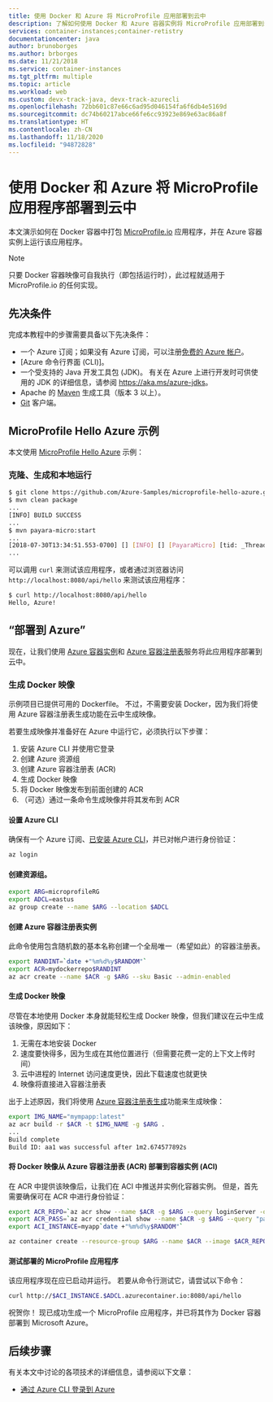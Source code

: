 ```yaml
---
title: 使用 Docker 和 Azure 将 MicroProfile 应用部署到云中
description: 了解如何使用 Docker 和 Azure 容器实例将 MicroProfile 应用部署到云中。
services: container-instances;container-retistry
documentationcenter: java
author: brunoborges
ms.author: brborges
ms.date: 11/21/2018
ms.service: container-instances
ms.tgt_pltfrm: multiple
ms.topic: article
ms.workload: web
ms.custom: devx-track-java, devx-track-azurecli
ms.openlocfilehash: 72bb601c87e66c6ad95d046154fa6f6db4e5169d
ms.sourcegitcommit: dc74b60217abce66fe6cc93923e869e63ac86a8f
ms.translationtype: HT
ms.contentlocale: zh-CN
ms.lasthandoff: 11/18/2020
ms.locfileid: "94872828"
---
```

# <a name="deploy-a-microprofile-application-to-the-cloud-with-docker-and-azure"></a>使用 Docker 和 Azure 将 MicroProfile 应用程序部署到云中

本文演示如何在 Docker 容器中打包 [MicroProfile.io] 应用程序，并在 Azure 容器实例上运行该应用程序。

> [!NOTE]
>
> 只要 Docker 容器映像可自我执行（即包括运行时），此过程就适用于 MicroProfile.io 的任何实现。

## <a name="prerequisites"></a>先决条件

完成本教程中的步骤需要具备以下先决条件：

* 一个 Azure 订阅；如果没有 Azure 订阅，可以注册[免费的 Azure 帐户]。
* [Azure 命令行界面 (CLI)]。
* 一个受支持的 Java 开发工具包 (JDK)。 有关在 Azure 上进行开发时可供使用的 JDK 的详细信息，请参阅 <https://aka.ms/azure-jdks>。
* Apache 的 [Maven] 生成工具（版本 3 以上）。
* [Git] 客户端。

## <a name="microprofile-hello-azure-sample"></a>MicroProfile Hello Azure 示例

本文使用 [MicroProfile Hello Azure](https://github.com/azure-samples/microprofile-hello-azure) 示例：

### <a name="clone-build-and-run-locally"></a>克隆、生成和本地运行

```bash
$ git clone https://github.com/Azure-Samples/microprofile-hello-azure.git
$ mvn clean package
...
[INFO] BUILD SUCCESS
...
$ mvn payara-micro:start
...
[2018-07-30T13:34:51.553-0700] [] [INFO] [] [PayaraMicro] [tid: _ThreadID=1 _ThreadName=main] [timeMillis: 1532982891553] [levelValue: 800] Payara Micro  5.182 #badassmicrofish (build 303) ready in 10,304 (ms)
...
```

可以调用 `curl` 来测试该应用程序，或者通过浏览器访问 `http://localhost:8080/api/hello` 来测试该应用程序：

```bash
$ curl http://localhost:8080/api/hello
Hello, Azure!
```

## <a name="deploy-to-azure"></a>“部署到 Azure”

现在，让我们使用 [Azure 容器实例]和 [Azure 容器注册表]服务将此应用程序部署到云中。

### <a name="build-a-docker-image"></a>生成 Docker 映像

示例项目已提供可用的 Dockerfile。 不过，不需要安装 Docker，因为我们将使用 Azure 容器注册表生成功能在云中生成映像。

若要生成映像并准备好在 Azure 中运行它，必须执行以下步骤：

1. 安装 Azure CLI 并使用它登录
1. 创建 Azure 资源组
1. 创建 Azure 容器注册表 (ACR)
1. 生成 Docker 映像
1. 将 Docker 映像发布到前面创建的 ACR
1. （可选）通过一条命令生成映像并将其发布到 ACR


#### <a name="set-up-azure-cli"></a>设置 Azure CLI

确保有一个 Azure 订阅、[已安装 Azure CLI](/cli/azure/install-azure-cli?view=azure-cli-latest)，并已对帐户进行身份验证：

```bash
az login
```

#### <a name="create-a-resource-group"></a>创建资源组。

```bash
export ARG=microprofileRG
export ADCL=eastus
az group create --name $ARG --location $ADCL
```

#### <a name="create-an-azure-container-registry-instance"></a>创建 Azure 容器注册表实例

此命令使用包含随机数的基本名称创建一个全局唯一（希望如此）的容器注册表。

```bash
export RANDINT=`date +"%m%d%y$RANDOM"`
export ACR=mydockerrepo$RANDINT
az acr create --name $ACR -g $ARG --sku Basic --admin-enabled
```

#### <a name="build-the-docker-image"></a>生成 Docker 映像

尽管在本地使用 Docker 本身就能轻松生成 Docker 映像，但我们建议在云中生成该映像，原因如下：

1. 无需在本地安装 Docker
1. 速度要快得多，因为生成在其他位置进行（但需要花费一定的上下文上传时间）
1. 云中进程的 Internet 访问速度更快，因此下载速度也就更快
1. 映像将直接进入容器注册表

出于上述原因，我们将使用 [Azure 容器注册表生成]功能来生成映像：

```bash
export IMG_NAME="mympapp:latest"
az acr build -r $ACR -t $IMG_NAME -g $ARG .
...
Build complete
Build ID: aa1 was successful after 1m2.674577892s
```

#### <a name="deploy-docker-image-from-azure-container-registry-acr-into-container-instances-aci"></a>将 Docker 映像从 Azure 容器注册表 (ACR) 部署到容器实例 (ACI)

在 ACR 中提供该映像后，让我们在 ACI 中推送并实例化容器实例。 但是，首先需要确保可在 ACR 中进行身份验证：

```bash
export ACR_REPO=`az acr show --name $ACR -g $ARG --query loginServer -o tsv`
export ACR_PASS=`az acr credential show --name $ACR -g $ARG --query "passwords[0].value" -o tsv`
export ACI_INSTANCE=myapp`date +"%m%d%y$RANDOM"`

az container create --resource-group $ARG --name $ACR --image $ACR_REPO/$IMG_NAME --cpu 1 --memory 1 --registry-login-server $ACR_REPO --registry-username $ACR --registry-password $ACR_PASS --dns-name-label $ACI_INSTANCE --ports 8080
```

#### <a name="test-your-deployed-microprofile-application"></a>测试部署的 MicroProfile 应用程序

该应用程序现在应已启动并运行。 若要从命令行测试它，请尝试以下命令：

```bash
curl http://$ACI_INSTANCE.$ADCL.azurecontainer.io:8080/api/hello
````

祝贺你！ 现已成功生成一个 MicroProfile 应用程序，并已将其作为 Docker 容器部署到 Microsoft Azure。

## <a name="next-steps"></a>后续步骤

有关本文中讨论的各项技术的详细信息，请参阅以下文章：

* [通过 Azure CLI 登录到 Azure](/azure/xplat-cli-connect)

<!-- URL List -->

[Azure 容器注册表生成]: /azure/container-registry/container-registry-build-overview
[MicroProfile.io]: https://microprofile.io
[Azure Command Line Interface (CLI)]: /cli/azure/overview
[Azure for Java Developers]: ../index.yml
[Azure portal]: https://portal.azure.com/
[免费的 Azure 帐户]: https://azure.microsoft.com/pricing/free-trial/
[Git]: https://github.com/
[Maven]: http://maven.apache.org/
[Java Development Kit (JDK)]: ../fundamentals/java-jdk-long-term-support.md
<!-- http://www.oracle.com/technetwork/java/javase/downloads/ -->
[Azure 容器实例]: /azure/container-instances/
[Azure 容器注册表]:  /azure/container-registry
